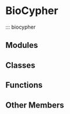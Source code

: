 # BioCypher

::: biocypher

## Modules

[//]: # (TODO yaxi: list all the submodules in biocypher and their purpose, for instance: _core.py. Hint: use mkdocstrings documentation)


## Classes



## Functions



## Other Members
